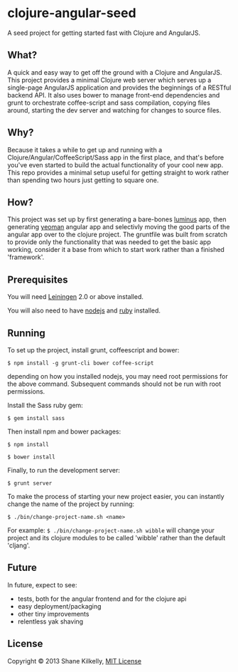 # clojure-angular-seed

A seed project for getting started fast with Clojure and AngularJS.


## What?

A quick and easy way to get off the ground with a Clojure and AngularJS.
This project provides a minimal Clojure web server which serves up a
single-page AngularJS application and provides the beginnings of a RESTful
backend API. It also uses bower to manage front-end dependencies and grunt
to orchestrate coffee-script and sass compilation, copying files around,
starting the dev server and watching for changes to source files.


## Why?

Because it takes a while to get up and running with a
Clojure/Angular/CoffeeScript/Sass app in the first place, and that's before
you've even started to build the actual functionality of your cool new app.
This repo provides a minimal setup useful for getting straight to work
rather than spending two hours just getting to square one.


## How?
This project was set up by first generating a bare-bones
[luminus](luminusweb.net) app, then generating [yeoman](yeoman.io) angular
app and selectivly moving the good parts of the angular app over to the
clojure project. The gruntfile was built from scratch to provide only the
functionality that was needed to get the basic app working, consider it a
base from which to start work rather than a finished 'framework'.


## Prerequisites

You will need [Leiningen][1] 2.0 or above installed.

[1]: https://github.com/technomancy/leiningen

You will also need to have [nodejs](http://nodejs.org) and
[ruby](http://ruby-lang.org) installed.


## Running

To set up the project, install grunt, coffeescript and bower:
```
$ npm install -g grunt-cli bower coffee-script
```
depending on how you installed nodejs, you may need root permissions for
the above command. Subsequent commands should not be run with root
permissions.


Install the Sass ruby gem:
```
$ gem install sass
```


Then install npm and bower packages:
```
$ npm install

$ bower install
```


Finally, to run the development server:
```
$ grunt server
```


To make the process of starting your new project easier, you can instantly
change the name of the project by running:
```
$ ./bin/change-project-name.sh <name>
```


For example: `$ ./bin/change-project-name.sh wibble` will change your
project and its clojure modules to be called 'wibble' rather than the
default 'cljang'.


## Future

In future, expect to see:
* tests, both for the angular frontend and for the clojure api
* easy deployment/packaging
* other tiny improvements
* relentless yak shaving


## License

Copyright © 2013 Shane Kilkelly, [MIT License](opensource.org/licenses/MIT)
